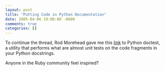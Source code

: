 ```yaml
---
layout: post
title: "Putting Code in Python Documentation"
date: 2005-04-06 19:00:00 -0600
comments: true
categories: []
---
```

To continue the thread, Rod Morehead gave me this <a
href="http://docs.python.org/lib/module-doctest.html">link</a> to
Python doctest, a utility that performs what are almost unit tests on
the code fragments in your Python docstrings.


Anyone in the Ruby community feel inspired?

